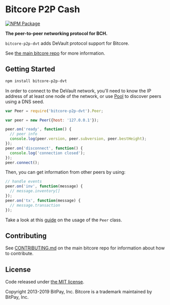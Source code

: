 # Bitcore P2P Cash

[![NPM Package](https://img.shields.io/npm/v/bitcore-p2p-dvt.svg?style=flat-square)](https://www.npmjs.org/package/bitcore-p2p-dvt)

**The peer-to-peer networking protocol for BCH.**

`bitcore-p2p-dvt` adds DeVault protocol support for Bitcore.

See [the main bitcore repo](https://github.com/bitpay/bitcore) for more information.

## Getting Started

```sh
npm install bitcore-p2p-dvt
```

In order to connect to the DeVault network, you'll need to know the IP address of at least one node of the network, or use [Pool](./docs/pool.md) to discover peers using a DNS seed.

```javascript
var Peer = require('bitcore-p2p-dvt').Peer;

var peer = new Peer({host: '127.0.0.1'});

peer.on('ready', function() {
  // peer info
  console.log(peer.version, peer.subversion, peer.bestHeight);
});
peer.on('disconnect', function() {
  console.log('connection closed');
});
peer.connect();
```

Then, you can get information from other peers by using:

```javascript
// handle events
peer.on('inv', function(message) {
  // message.inventory[]
});
peer.on('tx', function(message) {
  // message.transaction
});
```

Take a look at this [guide](./docs/peer.md) on the usage of the `Peer` class.

## Contributing

See [CONTRIBUTING.md](https://github.com/bitpay/bitcore/blob/master/CONTRIBUTING.md) on the main bitcore repo for information about how to contribute.

## License

Code released under [the MIT license](https://github.com/bitpay/bitcore/blob/master/LICENSE).

Copyright 2013-2019 BitPay, Inc. Bitcore is a trademark maintained by BitPay, Inc.
